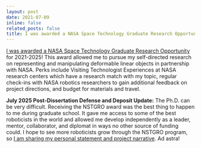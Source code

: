 ```yaml
---
layout: post
date: 2021-07-09
inline: false
related_posts: false
title: I was awarded a NASA Space Technology Graduate Research Opportunity for 2021-2025
---
```


[I was awarded a NASA Space Technology Graduate Research Opportunity](https://aerospace.illinois.edu/news/43380) for 2021-2025! This award allowed me to pursue my self-directed research on representing and manipulating deformable linear objects in partnership with NASA. Perks include Visiting Technologist Experiences at NASA research centers which have a research match with my topic, regular check-ins with NASA robotics researchers to gain additional feedback on project directions, and budget for materials and travel. 

**July 2025 Post-Dissertation Defense and Deposit Update:** The Ph.D. can be very difficult. Receiving the NSTGRO award was the best thing to happen to me during graduate school. It gave me access to some of the best roboticists in the world and allowed me develop independently as a leader, mentor, collaborator, and diplomat in ways no other source of funding could. I hope to see more roboticists grow through the NSTGRO program, so [I am sharing my personal statement and project narrative](https://drive.google.com/file/d/1x912IYbhdd9lTjtA82qEJqW75PmCJ-vz/view?usp=sharing). Ad astra!
